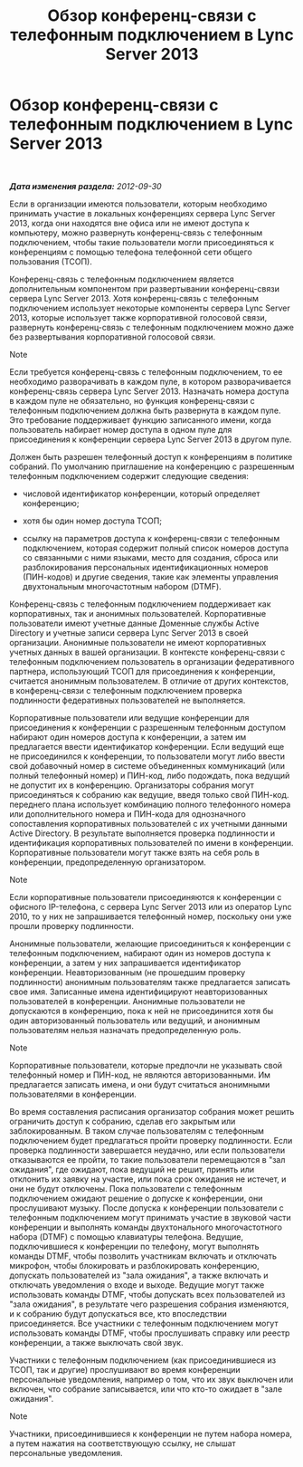 ﻿---
title: Обзор конференц-связи с телефонным подключением в Lync Server 2013
TOCTitle: Обзор конференц-связи с телефонным подключением в Lync Server 2013
ms:assetid: 6e581cef-960a-4730-8b22-91b2129d34e3
ms:mtpsurl: https://technet.microsoft.com/ru-ru/library/Gg398524(v=OCS.15)
ms:contentKeyID: 49310099
ms.date: 05/19/2016
mtps_version: v=OCS.15
ms.translationtype: HT
---

# Обзор конференц-связи с телефонным подключением в Lync Server 2013

 

_**Дата изменения раздела:** 2012-09-30_

Если в организации имеются пользователи, которым необходимо принимать участие в локальных конференциях сервера Lync Server 2013, когда они находятся вне офиса или не имеют доступа к компьютеру, можно развернуть конференц-связь с телефонным подключением, чтобы такие пользователи могли присоединяться к конференциям с помощью телефона телефонной сети общего пользования (ТСОП).

Конференц-связь с телефонным подключением является дополнительным компонентом при развертывании конференц-связи сервера Lync Server 2013. Хотя конференц-связь с телефонным подключением использует некоторые компоненты сервера Lync Server 2013, которые использует также корпоративной голосовой связи, развернуть конференц-связь с телефонным подключением можно даже без развертывания корпоративной голосовой связи.

> [!note]  
> Если требуется конференц-связь с телефонным подключением, то ее необходимо разворачивать в каждом пуле, в котором разворачивается конференц-связь сервера Lync Server 2013. Назначать номера доступа в каждом пуле не обязательно, но функция конференц-связи с телефонным подключением должна быть развернута в каждом пуле. Это требование поддерживает функцию записанного имени, когда пользователь набирает номер доступа в одном пуле для присоединения к конференции сервера Lync Server 2013 в другом пуле.

Должен быть разрешен телефонный доступ к конференциям в политике собраний. По умолчанию приглашение на конференцию с разрешенным телефонным подключением содержит следующие сведения:

  - числовой идентификатор конференции, который определяет конференцию;

  - хотя бы один номер доступа ТСОП;

  - ссылку на параметров доступа к конференц-связи с телефонным подключением, которая содержит полный список номеров доступа со связанными с ними языками, место для создания, сброса или разблокирования персональных идентификационных номеров (ПИН-кодов) и другие сведения, такие как элементы управления двухтональным многочастотным набором (DTMF).

Конференц-связь с телефонным подключением поддерживает как корпоративных, так и анонимных пользователей. Корпоративные пользователи имеют учетные данные Доменные службы Active Directory и учетные записи сервера Lync Server 2013 в своей организации. Анонимные пользователи не имеют корпоративных учетных данных в вашей организации. В контексте конференц-связи с телефонным подключением пользователь в организации федеративного партнера, использующий ТСОП для присоединения к конференции, считается анонимным пользователем. В отличие от других контекстов, в конференц-связи с телефонным подключением проверка подлинности федеративных пользователей не выполняется.

Корпоративные пользователи или ведущие конференции для присоединения к конференции с разрешенным телефонным доступом набирают один номеров доступа к конференции, а затем им предлагается ввести идентификатор конференции. Если ведущий еще не присоединился к конференции, то пользователи могут либо ввести свой добавочный номер в системе объединенных коммуникаций (или полный телефонный номер) и ПИН-код, либо подождать, пока ведущий не допустит их в конференцию. Организаторы собрания могут присоединяться к собранию как ведущие, введя только свой ПИН-код. переднего плана использует комбинацию полного телефонного номера или дополнительного номера и ПИН-кода для однозначного сопоставления корпоративных пользователей с их учетными данными Active Directory. В результате выполняется проверка подлинности и идентификация корпоративных пользователей по имени в конференции. Корпоративные пользователи могут также взять на себя роль в конференции, предопределенную организатором.

> [!note]  
> Если корпоративные пользователи присоединяются к конференции с офисного IP-телефона, с сервера Lync Server 2013 или из оператор Lync 2010, то у них не запрашивается телефонный номер, поскольку они уже прошли проверку подлинности.

Анонимные пользователи, желающие присоединиться к конференции с телефонным подключением, набирают один из номеров доступа к конференции, а затем у них запрашивается идентификатор конференции. Неавторизованным (не прошедшим проверку подлинности) анонимным пользователям также предлагается записать свое имя. Записанные имена идентифицируют неавторизованных пользователей в конференции. Анонимные пользователи не допускаются в конференцию, пока к ней не присоединится хотя бы один авторизованный пользователь или ведущий, и анонимным пользователям нельзя назначать предопределенную роль.

> [!note]  
> Корпоративные пользователи, которые предпочли не указывать свой телефонный номер и ПИН-код, не являются авторизованными. Им предлагается записать имена, и они будут считаться анонимными пользователями в конференции.

Во время составления расписания организатор собрания может решить ограничить доступ к собранию, сделав его закрытым или заблокированным. В таком случае пользователям с телефонным подключением будет предлагаться пройти проверку подлинности. Если проверка подлинности завершается неудачно, или если пользователи отказываются ее пройти, то такие пользователи перемещаются в "зал ожидания", где ожидают, пока ведущий не решит, принять или отклонить их заявку на участие, или пока срок ожидания не истечет, и они не будут отключены. Пока пользователи с телефонным подключением ожидают решение о допуске к конференции, они прослушивают музыку. После допуска к конференции пользователи с телефонным подключением могут принимать участие в звуковой части конференции и выполнять команды двухтонального многочастотного набора (DTMF) с помощью клавиатуры телефона. Ведущие, подключившиеся к конференции по телефону, могут выполнять команды DTMF, чтобы позволить участникам включать и отключать микрофон, чтобы блокировать и разблокировать конференцию, допускать пользователей из "зала ожидания", а также включать и отключать уведомления о входе и выходе. Ведущие могут также использовать команды DTMF, чтобы допускать всех пользователей из "зала ожидания", в результате чего разрешения собрания изменяются, и к собранию будут допускаться все, кто впоследствии присоединяется. Все участники с телефонным подключением могут использовать команды DTMF, чтобы прослушивать справку или реестр конференции, а также выключать свой звук.

Участники с телефонным подключением (как присоединившиеся из ТСОП, так и другие) прослушивают во время конференции персональные уведомления, например о том, что их звук выключен или включен, что собрание записывается, или что кто-то ожидает в "зале ожидания".

> [!note]  
> Участники, присоединившиеся к конференции не путем набора номера, а путем нажатия на соответствующую ссылку, не слышат персональные уведомления.

